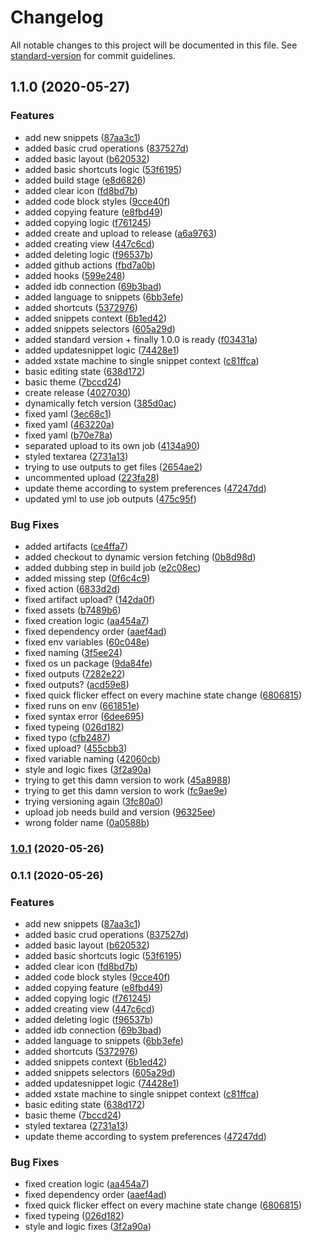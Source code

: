 # Changelog

All notable changes to this project will be documented in this file. See [standard-version](https://github.com/conventional-changelog/standard-version) for commit guidelines.

## 1.1.0 (2020-05-27)


### Features

* add new snippets ([87aa3c1](https://github.com/AlbaOngaro/snippets-bar/commit/87aa3c1c4f4511abb25ead72988c5db9341eaa63))
* added basic crud operations ([837527d](https://github.com/AlbaOngaro/snippets-bar/commit/837527daca8602936aaebe9badfd6de1f9d1c680))
* added basic layout ([b620532](https://github.com/AlbaOngaro/snippets-bar/commit/b62053251c3f7c18440b3347ef3e3dd68837e41d))
* added basic shortcuts logic ([53f6195](https://github.com/AlbaOngaro/snippets-bar/commit/53f619501f0bbb991c831ea84f0bee07e9ed861b))
* added build stage ([e8d6826](https://github.com/AlbaOngaro/snippets-bar/commit/e8d6826c6f82e9d9589f8a967b90d08d22f6d4ff))
* added clear icon ([fd8bd7b](https://github.com/AlbaOngaro/snippets-bar/commit/fd8bd7b84a510e3b1f5b203b62f78671ac302442))
* added code block styles ([9cce40f](https://github.com/AlbaOngaro/snippets-bar/commit/9cce40f6f5a22ce04d0f210b6ae6226214ecdad0))
* added copying feature ([e8fbd49](https://github.com/AlbaOngaro/snippets-bar/commit/e8fbd4998ee8c738b263c97f498a4423aafd7c3d))
* added copying logic ([f761245](https://github.com/AlbaOngaro/snippets-bar/commit/f761245e58e81d31ca145510393e1ea7f4f2dcf4))
* added create and upload to release ([a6a9763](https://github.com/AlbaOngaro/snippets-bar/commit/a6a97635a9a1bbde136d50fd4c05fa9b6503cbdf))
* added creating view ([447c6cd](https://github.com/AlbaOngaro/snippets-bar/commit/447c6cd31fc4f60965b38ef659f2799f42610e8b))
* added deleting logic ([f96537b](https://github.com/AlbaOngaro/snippets-bar/commit/f96537ba66114f2c32b5cfc8940c7241b6b62a79))
* added github actions ([fbd7a0b](https://github.com/AlbaOngaro/snippets-bar/commit/fbd7a0b15ca4881669c1c318ee1e3a44fd4f0ba4))
* added hooks ([599e248](https://github.com/AlbaOngaro/snippets-bar/commit/599e248f7285853d27cd35bc2d32d322685603ee))
* added idb connection ([69b3bad](https://github.com/AlbaOngaro/snippets-bar/commit/69b3bad779738283f9c37f7057ee1b9bae997e30))
* added language to snippets ([6bb3efe](https://github.com/AlbaOngaro/snippets-bar/commit/6bb3efece583eea036041fcfbda167bff6bab37c))
* added shortcuts ([5372976](https://github.com/AlbaOngaro/snippets-bar/commit/53729768a9b2154cd42525772bd1586c2b45236e))
* added snippets context ([6b1ed42](https://github.com/AlbaOngaro/snippets-bar/commit/6b1ed422b8404eb4a334dfbdeb6f8924975dbc8c))
* added snippets selectors ([605a29d](https://github.com/AlbaOngaro/snippets-bar/commit/605a29d33dcb05cddcaad569b270c10b9ea4fbde))
* added standard version + finally 1.0.0 is ready ([f03431a](https://github.com/AlbaOngaro/snippets-bar/commit/f03431a9d8762f59ee5b0558ded6fd618bb6edda))
* added updatesnippet logic ([74428e1](https://github.com/AlbaOngaro/snippets-bar/commit/74428e1c73370525eb4115d5fb8e628cd4247be7))
* added xstate machine to single snippet context ([c81ffca](https://github.com/AlbaOngaro/snippets-bar/commit/c81ffca5540dede5ca2b223c5884f5cd6bbcfbac))
* basic editing state ([638d172](https://github.com/AlbaOngaro/snippets-bar/commit/638d172109c567c44accb2d2f76fe6ea6df15a25))
* basic theme ([7bccd24](https://github.com/AlbaOngaro/snippets-bar/commit/7bccd241b2b03f715c276c9138097fd61f262366))
* create release ([4027030](https://github.com/AlbaOngaro/snippets-bar/commit/4027030a185540fb649e691203aa5cac20db3086))
* dynamically fetch version ([385d0ac](https://github.com/AlbaOngaro/snippets-bar/commit/385d0ac4c2f5c30aac0e928b5ade19f670af911a))
* fixed yaml ([3ec68c1](https://github.com/AlbaOngaro/snippets-bar/commit/3ec68c1b20779763783af22d557a56656d0eedbb))
* fixed yaml ([463220a](https://github.com/AlbaOngaro/snippets-bar/commit/463220a10bee2e3a54af0ee2d3032ea59dd527fe))
* fixed yaml ([b70e78a](https://github.com/AlbaOngaro/snippets-bar/commit/b70e78af17c1928f3de32e08ecdd761d6956a8fc))
* separated upload to its own job ([4134a90](https://github.com/AlbaOngaro/snippets-bar/commit/4134a90fe821e49b8e4172d7569b17cb342d028b))
* styled textarea ([2731a13](https://github.com/AlbaOngaro/snippets-bar/commit/2731a13e8ae1177c26e5c443c125de17afc3491e))
* trying to use outputs to get files ([2654ae2](https://github.com/AlbaOngaro/snippets-bar/commit/2654ae245034224f99086d2851bf227433e883ad))
* uncommented upload ([223fa28](https://github.com/AlbaOngaro/snippets-bar/commit/223fa284cb95ea70fb3a83c1d0e9cd49d5538434))
* update theme according to system preferences ([47247dd](https://github.com/AlbaOngaro/snippets-bar/commit/47247dd61753861f53907723f14689796bacbea3))
* updated yml to use job outputs ([475c95f](https://github.com/AlbaOngaro/snippets-bar/commit/475c95f58c8fa3cd0d8655d695188eaa87661373))


### Bug Fixes

* added artifacts ([ce4ffa7](https://github.com/AlbaOngaro/snippets-bar/commit/ce4ffa77612d94f5ae07e0259f386bb918d46162))
* added checkout to dynamic version fetching ([0b8d98d](https://github.com/AlbaOngaro/snippets-bar/commit/0b8d98d504aa30e289a1f6cc78bb0bf2fbb00349))
* added dubbing step in build job ([e2c08ec](https://github.com/AlbaOngaro/snippets-bar/commit/e2c08ec9723a49ecf0d584237d8eb917b92eb2b7))
* added missing step ([0f6c4c9](https://github.com/AlbaOngaro/snippets-bar/commit/0f6c4c9049f1e23e918fe7ba11da5cd66acccf7c))
* fixed action ([6833d2d](https://github.com/AlbaOngaro/snippets-bar/commit/6833d2dd618ef8cca8bb3efac61a66e3e80ed642))
* fixed artifact upload? ([142da0f](https://github.com/AlbaOngaro/snippets-bar/commit/142da0ffdc4699283413427072df8cbc6673c4bc))
* fixed assets ([b7489b6](https://github.com/AlbaOngaro/snippets-bar/commit/b7489b62b234a5887b7eda62a8e8937adfbae286))
* fixed creation logic ([aa454a7](https://github.com/AlbaOngaro/snippets-bar/commit/aa454a785aaea27bd352799cf36fc0c0e06553a5))
* fixed dependency order ([aaef4ad](https://github.com/AlbaOngaro/snippets-bar/commit/aaef4ad46d3c509bf9b631ca5d6547fdd46fcfdb))
* fixed env variables ([60c048e](https://github.com/AlbaOngaro/snippets-bar/commit/60c048ec8b4a5e996cc5aec2aaa683959c6922dd))
* fixed naming ([3f5ee24](https://github.com/AlbaOngaro/snippets-bar/commit/3f5ee2474fb0363f3301f56c8d33c4348f0b8010))
* fixed os un package ([9da84fe](https://github.com/AlbaOngaro/snippets-bar/commit/9da84fe059fc131b89228c6b1861851b83253c11))
* fixed outputs ([7282e22](https://github.com/AlbaOngaro/snippets-bar/commit/7282e226e010dc4d92368dce29dc6be9afdf2503))
* fixed outputs? ([acd59e8](https://github.com/AlbaOngaro/snippets-bar/commit/acd59e8b11e2a329a6b6238e399927316a8ad03c))
* fixed quick flicker effect on every machine state change ([6806815](https://github.com/AlbaOngaro/snippets-bar/commit/68068159fe078e8dcd1048c8387fffeb0c8b09d2))
* fixed runs on env ([661851e](https://github.com/AlbaOngaro/snippets-bar/commit/661851e89ae58e27508894b3e24e859fb8873b55))
* fixed syntax error ([6dee695](https://github.com/AlbaOngaro/snippets-bar/commit/6dee695dc8660bf519b33929ad336daca10a2185))
* fixed typeing ([026d182](https://github.com/AlbaOngaro/snippets-bar/commit/026d1828110998592fc9d58ff9027e54db2d0844))
* fixed typo ([cfb2487](https://github.com/AlbaOngaro/snippets-bar/commit/cfb2487b033f112e5c4473f2fe6f39023da905fa))
* fixed upload? ([455cbb3](https://github.com/AlbaOngaro/snippets-bar/commit/455cbb35f696a407c74c24b158970173ad09bf9f))
* fixed variable naming ([42060cb](https://github.com/AlbaOngaro/snippets-bar/commit/42060cb6eca5dc8fa1398a66bf95707be978dff9))
* style and logic fixes ([3f2a90a](https://github.com/AlbaOngaro/snippets-bar/commit/3f2a90a23ed0c798701bc61e5fcd0476c8742b1e))
* trying to get this damn version to work ([45a8988](https://github.com/AlbaOngaro/snippets-bar/commit/45a898865f347ffed06efddeba9e5d744a7565fa))
* trying to get this damn version to work ([fc9ae9e](https://github.com/AlbaOngaro/snippets-bar/commit/fc9ae9eaac583a1d336a363e96c26ce8ab6d358a))
* trying versioning again ([3fc80a0](https://github.com/AlbaOngaro/snippets-bar/commit/3fc80a0049c90c173d669deb2ab219b6daef1b3b))
* upload job needs build and version ([96325ee](https://github.com/AlbaOngaro/snippets-bar/commit/96325ee8a0bd2f06803a086c2c75b5bc6b655b02))
* wrong folder name ([0a0588b](https://github.com/AlbaOngaro/snippets-bar/commit/0a0588beeaee4c3d53181d6f635b4bc02abe7fad))

### [1.0.1](https://github.com/AlbaOngaro/snippets-bar/compare/v0.1.1...v1.0.1) (2020-05-26)

### 0.1.1 (2020-05-26)


### Features

* add new snippets ([87aa3c1](https://github.com/AlbaOngaro/snippets-bar/commit/87aa3c1c4f4511abb25ead72988c5db9341eaa63))
* added basic crud operations ([837527d](https://github.com/AlbaOngaro/snippets-bar/commit/837527daca8602936aaebe9badfd6de1f9d1c680))
* added basic layout ([b620532](https://github.com/AlbaOngaro/snippets-bar/commit/b62053251c3f7c18440b3347ef3e3dd68837e41d))
* added basic shortcuts logic ([53f6195](https://github.com/AlbaOngaro/snippets-bar/commit/53f619501f0bbb991c831ea84f0bee07e9ed861b))
* added clear icon ([fd8bd7b](https://github.com/AlbaOngaro/snippets-bar/commit/fd8bd7b84a510e3b1f5b203b62f78671ac302442))
* added code block styles ([9cce40f](https://github.com/AlbaOngaro/snippets-bar/commit/9cce40f6f5a22ce04d0f210b6ae6226214ecdad0))
* added copying feature ([e8fbd49](https://github.com/AlbaOngaro/snippets-bar/commit/e8fbd4998ee8c738b263c97f498a4423aafd7c3d))
* added copying logic ([f761245](https://github.com/AlbaOngaro/snippets-bar/commit/f761245e58e81d31ca145510393e1ea7f4f2dcf4))
* added creating view ([447c6cd](https://github.com/AlbaOngaro/snippets-bar/commit/447c6cd31fc4f60965b38ef659f2799f42610e8b))
* added deleting logic ([f96537b](https://github.com/AlbaOngaro/snippets-bar/commit/f96537ba66114f2c32b5cfc8940c7241b6b62a79))
* added idb connection ([69b3bad](https://github.com/AlbaOngaro/snippets-bar/commit/69b3bad779738283f9c37f7057ee1b9bae997e30))
* added language to snippets ([6bb3efe](https://github.com/AlbaOngaro/snippets-bar/commit/6bb3efece583eea036041fcfbda167bff6bab37c))
* added shortcuts ([5372976](https://github.com/AlbaOngaro/snippets-bar/commit/53729768a9b2154cd42525772bd1586c2b45236e))
* added snippets context ([6b1ed42](https://github.com/AlbaOngaro/snippets-bar/commit/6b1ed422b8404eb4a334dfbdeb6f8924975dbc8c))
* added snippets selectors ([605a29d](https://github.com/AlbaOngaro/snippets-bar/commit/605a29d33dcb05cddcaad569b270c10b9ea4fbde))
* added updatesnippet logic ([74428e1](https://github.com/AlbaOngaro/snippets-bar/commit/74428e1c73370525eb4115d5fb8e628cd4247be7))
* added xstate machine to single snippet context ([c81ffca](https://github.com/AlbaOngaro/snippets-bar/commit/c81ffca5540dede5ca2b223c5884f5cd6bbcfbac))
* basic editing state ([638d172](https://github.com/AlbaOngaro/snippets-bar/commit/638d172109c567c44accb2d2f76fe6ea6df15a25))
* basic theme ([7bccd24](https://github.com/AlbaOngaro/snippets-bar/commit/7bccd241b2b03f715c276c9138097fd61f262366))
* styled textarea ([2731a13](https://github.com/AlbaOngaro/snippets-bar/commit/2731a13e8ae1177c26e5c443c125de17afc3491e))
* update theme according to system preferences ([47247dd](https://github.com/AlbaOngaro/snippets-bar/commit/47247dd61753861f53907723f14689796bacbea3))


### Bug Fixes

* fixed creation logic ([aa454a7](https://github.com/AlbaOngaro/snippets-bar/commit/aa454a785aaea27bd352799cf36fc0c0e06553a5))
* fixed dependency order ([aaef4ad](https://github.com/AlbaOngaro/snippets-bar/commit/aaef4ad46d3c509bf9b631ca5d6547fdd46fcfdb))
* fixed quick flicker effect on every machine state change ([6806815](https://github.com/AlbaOngaro/snippets-bar/commit/68068159fe078e8dcd1048c8387fffeb0c8b09d2))
* fixed typeing ([026d182](https://github.com/AlbaOngaro/snippets-bar/commit/026d1828110998592fc9d58ff9027e54db2d0844))
* style and logic fixes ([3f2a90a](https://github.com/AlbaOngaro/snippets-bar/commit/3f2a90a23ed0c798701bc61e5fcd0476c8742b1e))
